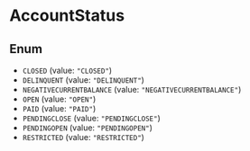 # AccountStatus

## Enum

* `CLOSED` (value: `"CLOSED"`)
* `DELINQUENT` (value: `"DELINQUENT"`)
* `NEGATIVECURRENTBALANCE` (value: `"NEGATIVECURRENTBALANCE"`)
* `OPEN` (value: `"OPEN"`)
* `PAID` (value: `"PAID"`)
* `PENDINGCLOSE` (value: `"PENDINGCLOSE"`)
* `PENDINGOPEN` (value: `"PENDINGOPEN"`)
* `RESTRICTED` (value: `"RESTRICTED"`)
